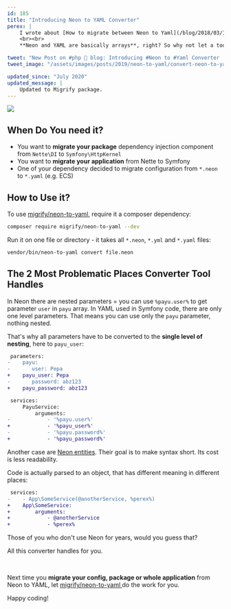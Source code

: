 ```yaml
---
id: 185
title: "Introducing Neon to YAML Converter"
perex: |
    I wrote about [How to migrate between Neon to Yaml](/blog/2018/03/12/neon-vs-yaml-and-how-to-migrate-between-them/) almost a year ago. Recently we needed to migrate many files with parameters, imports, and mainly services.
    <br><br>
    **Neon and YAML are basically arrays**, right? So why not let a tool let do the dirty work?

tweet: "New Post on #php 🐘 blog: Introducing #Neon to #Yaml Converter   #symfony #nettefw"
tweet_image: "/assets/images/posts/2019/neon-to-yaml/convert-neon-to-yaml.gif"

updated_since: "July 2020"
updated_message: |
    Updated to Migrify package.
---
```


<img src="/assets/images/posts/2019/neon-to-yaml/convert-neon-to-yaml.gif" class="img-thumbnail">

## When Do You need it?

- You want to **migrate your package** dependency injection component from `Nette\DI` to `Symfony\HttpKernel`
- You want to **migrate your application** from Nette to Symfony
- One of your dependency decided to migrate configuration from `*.neon` to `*.yaml` (e.g. ECS)

## How to Use it?

To use [migrify/neon-to-yaml](https://github.com/migrify/neon-to-yaml), require it a composer dependency:

```bash
composer require migrify/neon-to-yaml --dev
```

Run it on one file or directory - it takes all `*.neon`, `*.yml` and `*.yaml` files:

```bash
vendor/bin/neon-to-yaml convert file.neon
```

## The 2 Most Problematic Places Converter Tool Handles

In Neon there are nested parameters = you can use `%payu.user%` to get parameter `user` in `payu` array. In YAML used in Symfony code, there are only one level parameters. That means you can use only the `payu` parameter, nothing nested.

That's why all parameters have to be converted to the **single level of nesting**, here to `payu_user`:

```diff
 parameters:
-    payu:
-       user: Pepa
+    payu_user: Pepa
-       password: abz123
+    payu_password: abz123

 services:
     PayuService:
         arguments:
-            - '%payu.user%'
+            - '%payu_user%'
-            - '%payu.password%'
+            - '%payu_password%'
```

Another case are [Neon entities](/blog/2018/03/12/neon-vs-yaml-and-how-to-migrate-between-them/#4-very-complex-syntax). Their goal is to make syntax short. Its cost is less readability.

Code is actually parsed to an object, that has different meaning in different places:

```diff
 services:
-    - App\SomeService(@anotherService, %perex%)
+    App\SomeService:
+        arguments:
+            - @anotherService
+            - %perex%
```

Those of you who don't use Neon for years, would you guess that?

All this converter handles for you.

<br>

Next time you **migrate your config, package or whole application** from Neon to YAML, let [migrify/neon-to-yaml
](https://github.com/migrify/neon-to-yaml) do the work for you.

Happy coding!
